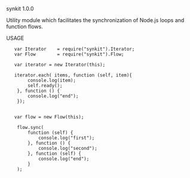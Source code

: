 synkit 1.0.0

Utility module which facilitates the synchronization of Node.js loops and function flows.  


USAGE

       var Iterator    = require("synkit").Iterator;
       var Flow        = require("synkit").Flow;

       var iterator = new Iterator(this);
    
       iterator.each( items, function (self, item){
            console.log(item);
            self.ready();
        }, function () {
            console.log("end");
        });


       var flow = new Flow(this);
            
        flow.sync(
            function (self) {
                console.log("first");
            }, function () {
                console.log("second");
            }, function (self) { 
                console.log("end");
            }
        );
